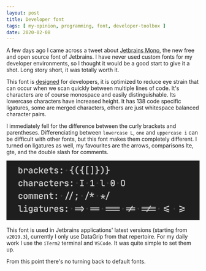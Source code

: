 ```yaml
---
layout: post
title: Developer font
tags: [ my-opinion, programming, font, developer-toolbox ]
date: 2020-02-08
---
```


A few days ago I came across a tweet about [Jetbrains Mono](https://www.jetbrains.com/lp/mono/),
the new free and open source font of Jetbrains.
I have never used custom fonts for my developer environments, so I thought it would be a good start to give it a shot.
Long story short, it was totally worth it.
<!--more-->
This font is [designed](https://blog.jetbrains.com/blog/2020/01/15/jetbrains-mono-a-new-font-made-for-developers/) for developers,
it is optimized to reduce eye strain that can occur when we scan quickly between multiple lines of code.
It's characters are of course monospace and easily distinguishable.
Its lowercase characters have increased height.
It has 138 code specific ligatures, some are merged characters, others are just whitespace balanced character pairs.

I immediately fell for the difference between the curly brackets and parentheses.
Differenciating between `lowercase L`, `one` and `uppercase i` can be difficult with other fonts,
but this font makes them completely different.
I turned on ligatures as well, my favourites are the arrows, comparisons lte, gte, and the double slash for comments.

![Jetbrains mono favourite parts](/assets/post/2020-02-08-jetbrains-mono.png)

This font is used in Jetbrains applications' latest versions (starting from `v2019.3`),
currently I only use DataGrip from that repertoire.
For my daily work I use the `iTerm2` terminal and `VSCode`. It was quite simple to set them up.

From this point there's no turning back to default fonts.
